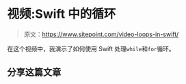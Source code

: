 # 视频:Swift 中的循环

> 原文：<https://www.sitepoint.com/video-loops-in-swift/>

在这个视频中，我演示了如何使用 Swift 处理`while`和`for`循环。

## 分享这篇文章
